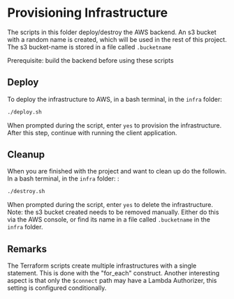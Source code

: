 # Provisioning Infrastructure

The scripts in this folder deploy/destroy the AWS backend.
An s3 bucket with a random name is created, which will be used in the rest of this project. The s3 bucket-name is stored in a file called `.bucketname`

Prerequisite: build the backend before using these scripts

## Deploy

To deploy the infrastructure to AWS, in a bash terminal, in the `infra` folder:

```bash
./deploy.sh
```

When prompted during the script, enter `yes` to provision the infrastructure.
After this step, continue with running the client application.

## Cleanup

When you are finished with the project and want to clean up do the followin.
In a bash terminal, in the `infra` folder: :

```bash
./destroy.sh
```

When prompted during the script, enter `yes` to delete the infrastructure.
Note: the s3 bucket created needs to be removed manually. Either do this via the AWS console, or find its name in a file called `.bucketname` in the `infra` folder.

## Remarks

The Terraform scripts create multiple infrastructures with a single statement. This is done with the "for_each" construct.
Another interesting aspect is that only the `$connect` path may have a Lambda Authorizer, this setting is configured conditionally.
